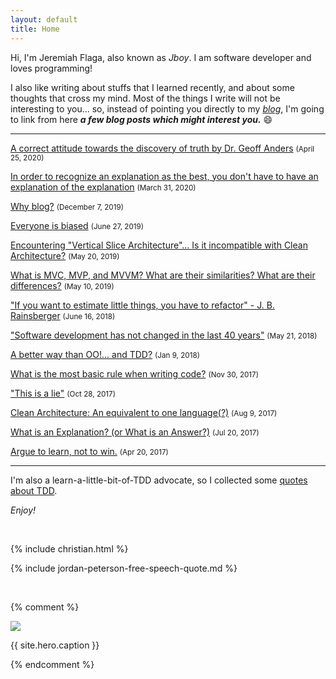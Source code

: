 ```yaml
---
layout: default
title: Home
---
```




Hi, I'm Jeremiah Flaga, also known as _Jboy_. I am software developer and loves programming! 

I also like writing about stuffs that I learned recently, and about some thoughts that cross my mind. Most of the things I write will not be interesting to you... so, instead of pointing you directly to my [_blog_](/blog/), I'm going to link from here _**a few blog posts which might interest you.**_ :smile:


-----

[A correct attitude towards the discovery of truth by Dr. Geoff Anders](/2020/04/25/correct-attitude-towards-discovery-of-truth-by-Geoff-Anders/) <small>(April 25, 2020)</small>

[In order to recognize an explanation as the best, you don't have to have an explanation of the explanation](/2020/03/30/on-explanation-of-the-best-explanation/) <small>(March 31, 2020)</small>

[Why blog?](/2019/12/07/why-blog) <small>(December 7, 2019)</small>

[Everyone is biased](/2019/06/27/everyone-is-biased-quotes/) <small>(June 27, 2019)</small>

[Encountering "Vertical Slice Architecture"... Is it incompatible with Clean Architecture?](/2019/05/20/vertical-slice-architecture-is-it-incompatible-with-clean-architecture/) <small>(May 20, 2019)</small>

[What is MVC, MVP, and MVVM? What are their similarities? What are their differences?](/2019/05/10/mvc-mvp-mvvm/) <small>(May 10, 2019)</small>

["If you want to estimate little things, you have to refactor" - J. B. Rainsberger](/2018/06/16/if-you-want-to-estimate-little-things-you-have-to-refactor/) <small>(June 16, 2018)</small>

["Software development has not changed in the last 40 years"](http://127.0.0.1:4000/2018/05/21/software-development-has-not-changed-in-40-years/) <small>(May 21, 2018)</small>

[A better way than OO!... and TDD?](/2018/01/08/a-better-way-than-object-orientation-and-TDD) <small>(Jan 9, 2018)</small>

[What is the most basic rule when writing code?](/2017/11/30/the-most-basic-rule-when-writing-code/) <small>(Nov 30, 2017)</small>

["This is a lie"](/2017/10/28/this-is-a-lie/) <small>(Oct 28, 2017)</small>

[Clean Architecture: An equivalent to one language(?)](/2017/08/09/clean-architecture-an-equivalent-to-one-language/) <small>(Aug 9, 2017)</small>

[What is an Explanation? (or What is an Answer?)](/2017/07/20/what-is-an-explanation/) <small>(Jul 20, 2017)</small>

[Argue to learn, not to win.](/2017/04/20/argue-to-learn-not-to-win/) <small>(Apr 20, 2017)</small>





<!-- 
[more...](/blog/archive/)
 -->

-----


I'm also a learn-a-little-bit-of-TDD advocate, so I collected some [quotes about TDD](/memorabilia/quotes/tdd/).

_Enjoy!_


<br />

{% include christian.html %}


{% include jordan-peterson-free-speech-quote.md %}

<br />

{% comment %} 
<div class="hero">
  <img src="{{ site.baseurl }}{{ site.hero.image }}" />
  <p>{{ site.hero.caption }}</p>
</div>
{% endcomment %}
